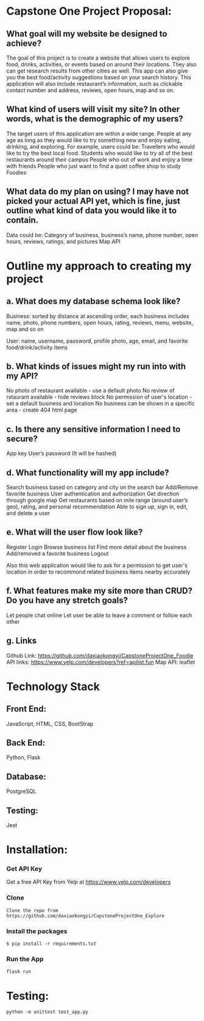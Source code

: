 # Capstone One Project Proposal:

## What goal will my website be designed to achieve?
The goal of this project is to create a website that allows users to explore food, drinks, activities, or events based on around their locations. They also can get research results from other cities as well. 
This app can also give you the best food/activity suggestions based on your search history. 
This application will also include restaurant’s information, such as clickable contact number and address, reviews, open hours, map and so on. 

## What kind of users will visit my site? In other words, what is the demographic of my users?
The target users of this application are within a wide range. People at any age as long as they would like to try something new and enjoy eating, drinking, and exploring. For example, users could be: 
Travellers who would like to try the best local food. 
Students who would like to try all of the best restaurants around their campus
People who out of work and enjoy a time with friends
People who just want to find a quiet coffee shop to study
Foodies

## What data do my plan on using? I may have not picked your actual API yet, which is fine, just outline what kind of data you would like it to contain.
Data could be:
Category of business, business’s name, phone number, open hours, reviews, ratings, and pictures
Map API

# Outline my approach to creating my project

## a. What does my database schema look like?  
Business: sorted by distance at ascending order, each business includes name, photo, phone numbers, open hours, rating, reviews, menu, website, map and so on 

User: name, username, password, profile photo, age, email, and favorite food/drink/activity items

## b. What kinds of issues might my run into with my API? 
No photo of restaurant available - use a default photo
No review of rstaurant available - hide reviews block
No permission of user's location - set a default business and location
No business can be shown in a specific area - create 404 html page

## c. Is there any sensitive information I need to secure? 
App key 
User’s password (It will be hashed)

## d. What functionality will my app include? 
Search business based on category and city on the search bar
Add/Remove favorite business
User authentication and authorization
Get direction through google map
Get restaurants based on mile range (around user’s geo), rating, and personal recommendation
Able to sign up, sign in, edit, and delete a user
	 
## e. What will the user flow look like? 
Register
Login
Browse business list
Find more detail about the business
Add/removed a favorite business
Logout

Also this web application would like to ask for a permission to get user's location in order to recommond related business items nearby accurately 

## f. What features make my site more than CRUD? Do you have any stretch goals?
Let people chat online
Let user be able to leave a comment or follow each other

## g. Links
Github Link: https://github.com/daxiaokongyi/CapstoneProjectOne_Foodie
API links: https://www.yelp.com/developers?ref=apilist.fun
Map API: leaflet

# Technology Stack
## Front End:
JavaScript, HTML, CSS, BootStrap
## Back End:
Python, Flask
## Database:
PostgreSQL
## Testing:
Jest

# Installation:
### Get API Key
Get a free API Key from Yelp at https://www.yelp.com/developers
### Clone
	Clone the repo from https://github.com/daxiaokongyi/CapstoneProjectOne_Explore
### Install the packages
	$ pip install -r requirements.txt
### Run the App
	flask run 

# Testing:
	python -m unittest test_app.py
